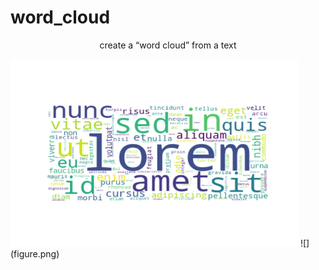 # word_cloud
<p align="center">
create a “word cloud” from a text
</p>
<img width="460" height="300" src="figure.png">
![](figure.png)
